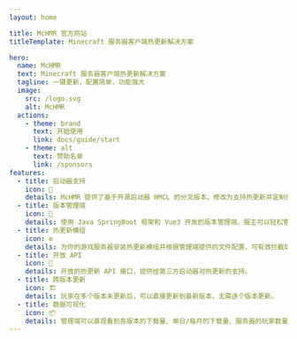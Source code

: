 ```yaml
---
layout: home

title: McHMR 官方网站
titleTemplate: Minecraft 服务器客户端热更新解决方案

hero:
  name: McHMR
  text: Minecraft 服务器客户端热更新解决方案
  tagline: 一键更新，配置简单，功能强大
  image:
    src: /logo.svg
    alt: McHMR
  actions:
    - theme: brand
      text: 开始使用
      link: docs/guide/start
    - theme: alt
      text: 赞助名单
      link: /sponsors
features:
  - title: 启动器支持
    icon: 🚀 
    details: McHMR 提供了基于开源启动器 HMCL 的分叉版本，修改为支持热更新并定制化移除部分功能的启动器。
  - title: 版本管理端
    icon: 🔑 
    details: 使用 Java SpringBoot 框架和 Vue3 开发的版本管理端，服主可以轻松管理客户端版本。
  - title: 热更新模组
    icon: ⚙️ 
    details: 为你的游戏服务器安装热更新模组并根据管理端提供的文件配置，可有效拦截玩家恶意跳过版本更新。
  - title: 开放 API
    icon: 🔌 
    details: 开放的热更新 API 接口，提供给第三方启动器对热更新的支持。
  - title: 跨版本更新
    icon: 🏗 
    details: 玩家在多个版本未更新后，可以直接更新到最新版本，无需逐个版本更新。
  - title: 数据可视化
    icon: 📦 
    details: 管理端可以直观看到各版本的下载量、单日/每月的下载量、服务器的玩家数量和服务器状态等。
---
```


